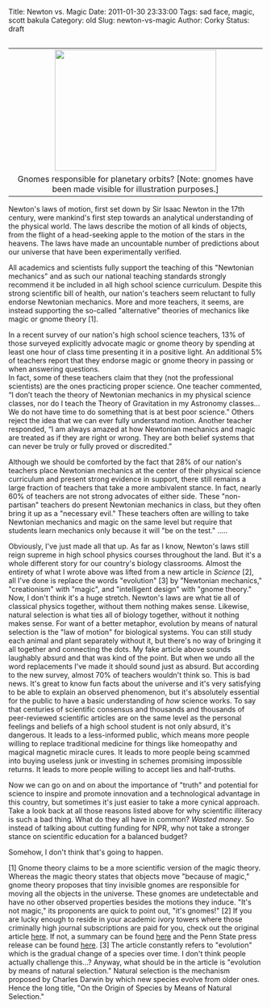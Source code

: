 Title: Newton vs. Magic
Date: 2011-01-30 23:33:00
Tags: sad face, magic, scott bakula
Category: old
Slug: newton-vs-magic
Author: Corky
Status: draft

<table cellpadding="0" cellspacing="0" class="tr-caption-container" style="float: left; margin-right: 1em; text-align: left;"><tbody><tr><td style="text-align: center;"><a href="http://3.bp.blogspot.com/_fa6AZDCsHnY/TUZXo7b7IdI/AAAAAAAAAJM/BMYAAAkV29k/s1600/gnomes.jpg" imageanchor="1" style="clear: left; margin-bottom: 1em; margin-left: auto; margin-right: auto;"><img border="0" height="240" src="http://3.bp.blogspot.com/_fa6AZDCsHnY/TUZXo7b7IdI/AAAAAAAAAJM/BMYAAAkV29k/s320/gnomes.jpg" width="320" /></a></td></tr><tr><td class="tr-caption" style="text-align: center;">Gnomes responsible for planetary orbits? [Note: gnomes
have been made visible for illustration purposes.]</td></tr></tbody></table>Newton's laws of motion, first set down by Sir Isaac Newton in the 17th century, were mankind's first step towards an analytical understanding of the physical world.  The laws describe the motion of all kinds of objects, from the flight of a head-seeking apple to the motion of the stars in the heavens.  The laws have made an uncountable number of predictions about our universe that have been experimentally verified. 

All academics and scientists fully support the teaching of this "Newtonian mechanics" and as such our national teaching standards strongly recommend it be included in all high school science curriculum.  Despite this strong scientific bill of health, our nation's teachers seem reluctant to fully endorse Newtonian mechanics.  More and more teachers, it seems, are instead supporting the so-called "alternative" theories of mechanics like magic or gnome theory [1].
<div></div><div>In a recent survey of our nation's high school science teachers, 13% of those surveyed explicitly advocate magic or gnome theory by spending at least one hour of class time presenting it in a positive light.  An additional 5% of teachers report that they endorse magic or gnome theory in passing or when answering questions. 

</div><div></div><div>In fact, some of these teachers claim<span class="Apple-style-span" style="font-family: inherit;"> that they (not the professional scientists) are the ones practicing proper science.  One teacher commented, “I don’t teach the theory of Newtonian mechanics in my physical science classes, nor do I teach the Theory of Gravitation in my Astronomy classes... We do not have time to do something that is at best poor science.”  Others reject the idea that we can ever fully understand motion.  Another teacher responded, “I am always amazed at how Newtonian mechanics and magic are treated as if they are right or wrong. They are both belief systems that can never be truly or fully proved or discredited.”

Although we should be comforted by the fact that 28% of our nation's teachers place Newtonian mechanics at the center of their physical science curriculum and present strong evidence in support, there still remains a large fraction of teachers that take a more </span>ambivalent<span class="Apple-style-span" style="font-family: inherit;"> stance.  In fact, nearly 60% of teachers are not strong advocates of either side.  These "non-partisan" teachers do present Newtonian mechanics in class, but they often bring it up as a "necessary evil."  These teachers often are willing to take Newtonian mechanics and magic on the same level but require that students learn mechanics only because it will "be on the test."</span>
<span class="Apple-style-span" style="font-family: inherit;">
</span>
<span class="Apple-style-span" style="font-family: inherit;">.....</span>

<span class="Apple-style-span" style="font-family: inherit;">Obviously, I've just made all that up.  As far as I know, Newton's laws still reign supreme in high school physics courses throughout the land.  But it's a whole different story for our country's biology classrooms.  Almost the entirety of what I wrote above was lifted from a new article in <i>Science </i>[2], all I've done is replace the words "evolution" [3] by "Newtonian mechanics," "creationism" with "magic", and "intelligent design" with "gnome theory." </span>
<span class="Apple-style-span" style="font-family: inherit;">
</span>
<span class="Apple-style-span" style="font-family: inherit;">Now, I don't think it's a huge stretch.  Newton's laws are what tie all of classical physics together, without them nothing makes sense.  Likewise, natural selection is what ties all of biology together, without it nothing makes sense.  For want of a better metaphor, evolution by means of natural selection is the "law of motion" for biological systems.  You can still study each animal and plant separately without it, but there's no way of bringing it all together and connecting the dots.</span>
<span class="Apple-style-span" style="font-family: inherit;">
</span>
<span class="Apple-style-span" style="font-family: inherit;">My fake article above sounds laughably absurd and that was kind of the point.  But when we undo all the word replacements I've made it should sound just as absurd.  But according to the new survey, almost 70% of teachers wouldn't think so.        </span>
<span class="Apple-style-span" style="font-family: inherit;">
</span>
<span class="Apple-style-span" style="font-family: inherit;">This is bad news.  It's great to know fun facts about the universe and it's very satisfying to be able to explain an observed phenomenon, but it's absolutely essential for the public to have a basic understanding of <i>how</i> science works.  </span>To say that centuries of scientific consensus and thousands and thousands of peer-reviewed scientific articles are on the same level as the personal feelings and beliefs of a high school student is not only absurd, it's dangerous.  It leads to a less-informed public, which means more people willing to replace traditional medicine for things like homeopathy and magical magnetic miracle cures.  It leads to more people being scammed into buying useless junk or investing in schemes promising impossible returns.  It leads to more people willing to accept lies and half-truths. 

Now we can go on and on about the importance of "truth" and potential for science to inspire and promote innovation and a technological advantage in this country, but sometimes it's just easier to take a more cynical approach.  Take a look back at all those reasons listed above for why scientific illiteracy is such a bad thing.  What do they all have in common?  <i>Wasted money</i>.  So instead of talking about cutting funding for NPR, why not take a stronger stance on scientific education for a balanced budget?

Somehow, I don't think that's going to happen.


<span class="Apple-style-span" style="font-family: inherit;"> [1]  Gnome theory claims to be a more scientific version of the magic theory.  Whereas the magic theory states that objects move "because of magic," gnome theory proposes that tiny invisible gnomes are responsible for moving all the objects in the universe.  These gnomes are undetectable and have no other observed properties besides the motions they induce.  "It's not magic," its proponents are quick to point out, "it's gnomes!"  </span>
<span class="Apple-style-span" style="font-family: inherit;">
</span>
<span class="Apple-style-span" style="font-family: inherit;">[2]  If you are lucky enough to reside in your academic ivory towers where those criminally high journal subscriptions are paid for you, check out the original article <a href="http://www.sciencemag.org/content/331/6016/404.full.pdf">here</a>.  If not, a summary can be found <a href="http://voices.washingtonpost.com/answer-sheet/science/study-most-high-school-biology.html">here</a> and the Penn State press release can be found <a href="http://live.psu.edu/story/51023">here</a>. </span>
<span class="Apple-style-span" style="font-family: inherit;">
</span>
<span class="Apple-style-span" style="font-family: inherit;">[3]  The article constantly refers to "evolution" which is the gradual change of a species over time.  I don't think people actually challenge this...?  Anyway, what should be in the article is "evolution by means of natural selection."  Natural selection is the mechanism proposed by Charles Darwin by which new species evolve from older ones.  Hence the long title, "On the Origin of Species by Means of Natural Selection." </span></div>
